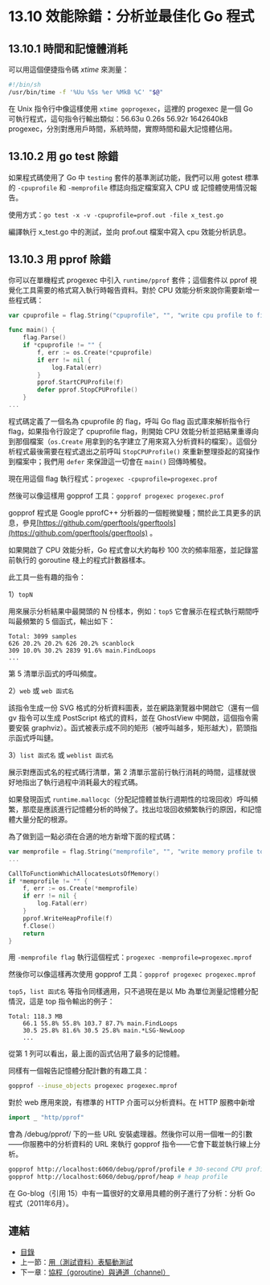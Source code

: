 # 13.10 效能除錯：分析並最佳化 Go 程式

## 13.10.1 時間和記憶體消耗

可以用這個便捷指令碼 *xtime* 來測量：

```sh
#!/bin/sh
/usr/bin/time -f '%Uu %Ss %er %MkB %C' "$@"
```

在 Unix 指令行中像這樣使用 ```xtime goprogexec```，這裡的 progexec 是一個 Go 可執行程式，這句指令行輸出類似：56.63u 0.26s 56.92r 1642640kB progexec，分別對應用戶時間，系統時間，實際時間和最大記憶體佔用。

## 13.10.2 用 go test 除錯

如果程式碼使用了 Go 中 `testing` 套件的基準測試功能，我們可以用 gotest 標準的 `-cpuprofile` 和 `-memprofile` 標誌向指定檔案寫入 CPU 或 記憶體使用情況報告。

使用方式：```go test -x -v -cpuprofile=prof.out -file x_test.go```

編譯執行 x_test.go 中的測試，並向 prof.out 檔案中寫入 cpu 效能分析訊息。

## 13.10.3 用 pprof 除錯

你可以在單機程式 progexec 中引入 `runtime/pprof` 套件；這個套件以 pprof 視覺化工具需要的格式寫入執行時報告資料。對於 CPU 效能分析來說你需要新增一些程式碼：

```go
var cpuprofile = flag.String("cpuprofile", "", "write cpu profile to file")

func main() {
	flag.Parse()
	if *cpuprofile != "" {
		f, err := os.Create(*cpuprofile)
		if err != nil {
			log.Fatal(err)
		}
		pprof.StartCPUProfile(f)
		defer pprof.StopCPUProfile()
	}
...
```

程式碼定義了一個名為 cpuprofile 的 flag，呼叫 Go flag 函式庫來解析指令行 flag，如果指令行設定了 cpuprofile flag，則開始 CPU 效能分析並把結果重導向到那個檔案（`os.Create` 用拿到的名字建立了用來寫入分析資料的檔案）。這個分析程式最後需要在程式退出之前呼叫 `StopCPUProfile()` 來重新整理掛起的寫操作到檔案中；我們用 `defer` 來保證這一切會在 `main()` 回傳時觸發。

現在用這個 flag 執行程式：```progexec -cpuprofile=progexec.prof```

然後可以像這樣用 gopprof 工具：```gopprof progexec progexec.prof```

gopprof 程式是 Google pprofC++ 分析器的一個輕微變種；關於此工具更多的訊息，參見[https://github.com/gperftools/gperftools](https://github.com/gperftools/gperftools) 。

如果開啟了 CPU 效能分析，Go 程式會以大約每秒 100 次的頻率阻塞，並記錄當前執行的 goroutine 棧上的程式計數器樣本。

此工具一些有趣的指令：

1）`topN`

用來展示分析結果中最開頭的 N 份樣本，例如：```top5```
它會展示在程式執行期間呼叫最頻繁的 5 個函式，輸出如下：

```
Total: 3099 samples
626 20.2% 20.2% 626 20.2% scanblock
309 10.0% 30.2% 2839 91.6% main.FindLoops
...
```

第 5 清單示函式的呼叫頻度。

2）`web` 或 `web 函式名`

該指令生成一份 SVG 格式的分析資料圖表，並在網路瀏覽器中開啟它（還有一個 gv 指令可以生成 PostScript 格式的資料，並在 GhostView 中開啟，這個指令需要安裝 graphviz）。函式被表示成不同的矩形（被呼叫越多，矩形越大），箭頭指示函式呼叫鏈。

3）`list 函式名` 或 `weblist 函式名`

展示對應函式名的程式碼行清單，第 2 清單示當前行執行消耗的時間，這樣就很好地指出了執行過程中消耗最大的程式碼。

如果發現函式 `runtime.mallocgc`（分配記憶體並執行週期性的垃圾回收）呼叫頻繁，那麼是應該進行記憶體分析的時候了。找出垃圾回收頻繁執行的原因，和記憶體大量分配的根源。

為了做到這一點必須在合適的地方新增下面的程式碼：

```go
var memprofile = flag.String("memprofile", "", "write memory profile to this file")
...

CallToFunctionWhichAllocatesLotsOfMemory()
if *memprofile != "" {
	f, err := os.Create(*memprofile)
	if err != nil {
		log.Fatal(err)
	}
	pprof.WriteHeapProfile(f)
	f.Close()
	return
}
```

用 `-memprofile flag` 執行這個程式：```progexec -memprofile=progexec.mprof```

然後你可以像這樣再次使用 gopprof 工具：```gopprof progexec progexec.mprof```

`top5`，`list 函式名` 等指令同樣適用，只不過現在是以 Mb 為單位測量記憶體分配情況，這是 top 指令輸出的例子：

```
Total: 118.3 MB
	66.1 55.8% 55.8% 103.7 87.7% main.FindLoops
	30.5 25.8% 81.6% 30.5 25.8% main.*LSG·NewLoop
	...
```

從第 1 列可以看出，最上面的函式佔用了最多的記憶體。

同樣有一個報告記憶體分配計數的有趣工具：

```sh
gopprof --inuse_objects progexec progexec.mprof
```

對於 web 應用來說，有標準的 HTTP 介面可以分析資料。在 HTTP 服務中新增

```go
import _ "http/pprof"
```

會為 /debug/pprof/ 下的一些 URL 安裝處理器。然後你可以用一個唯一的引數——你服務中的分析資料的 URL 來執行 gopprof 指令——它會下載並執行線上分析。

```sh
gopprof http://localhost:6060/debug/pprof/profile # 30-second CPU profile
gopprof http://localhost:6060/debug/pprof/heap # heap profile
```

在 Go-blog（引用 15）中有一篇很好的文章用具體的例子進行了分析：分析 Go 程式（2011年6月）。

## 連結

- [目錄](directory.md)
- 上一節：[用（測試資料）表驅動測試](13.9.md)
- 下一章：[協程（goroutine）與通道（channel）](14.0.md)
